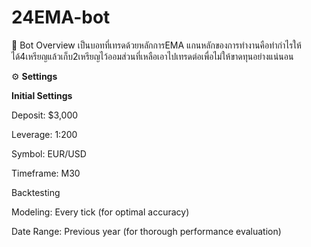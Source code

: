 # 24EMA-bot
🌟 Bot Overview
เป็นบอทที่เทรดด้วยหลักการEMA แกนหลักของการทำงานคือทำกำไรให้ได้4เหรียญแล้วเก็บ2เหรียญไว้ออมส่วนที่เหลือเอาไปเทรดต่อเพื่อไม่ให้ขาดทุนอย่างแน่นอน


⚙️ **Settings**

**Initial Settings**

Deposit: $3,000

Leverage: 1:200

Symbol: EUR/USD

Timeframe: M30

Backtesting

Modeling: Every tick (for optimal accuracy)

Date Range: Previous year (for thorough performance evaluation)
